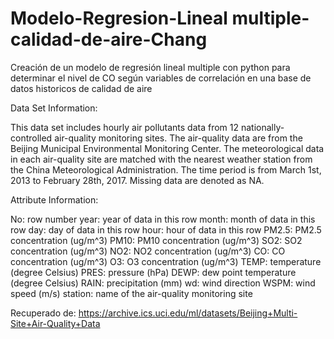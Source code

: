 # Modelo-Regresion-Lineal multiple-calidad-de-aire-Chang
 Creación de un modelo de regresión lineal multiple con python para determinar el nivel de CO según variables de correlación en una base de datos historicos de calidad de aire 
 
Data Set Information:

This data set includes hourly air pollutants data from 12 nationally-controlled air-quality monitoring sites. The air-quality data are from the Beijing Municipal Environmental Monitoring Center. The meteorological data in each air-quality site are matched with the nearest weather station from the China Meteorological Administration. The time period is from March 1st, 2013 to February 28th, 2017. Missing data are denoted as NA.


Attribute Information:

No: row number
year: year of data in this row
month: month of data in this row
day: day of data in this row
hour: hour of data in this row
PM2.5: PM2.5 concentration (ug/m^3)
PM10: PM10 concentration (ug/m^3)
SO2: SO2 concentration (ug/m^3)
NO2: NO2 concentration (ug/m^3)
CO: CO concentration (ug/m^3)
O3: O3 concentration (ug/m^3)
TEMP: temperature (degree Celsius)
PRES: pressure (hPa)
DEWP: dew point temperature (degree Celsius)
RAIN: precipitation (mm)
wd: wind direction
WSPM: wind speed (m/s)
station: name of the air-quality monitoring site

Recuperado de: https://archive.ics.uci.edu/ml/datasets/Beijing+Multi-Site+Air-Quality+Data
